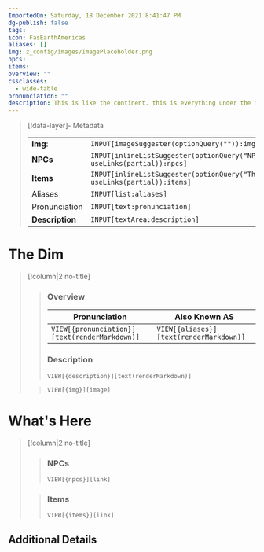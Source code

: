 ```yaml
---
ImportedOn: Saturday, 18 December 2021 8:41:47 PM
dg-publish: false
tags: 
icon: FasEarthAmericas
aliases: []
img: z_config/images/ImagePlaceholder.png
npcs: 
items: 
overview: ""
cssclasses:
  - wide-table
pronunciation: ""
description: This is like the continent. this is everything under the mushroom canopy. named for the dim light that this world in soaked in.
---
```



> [!data-layer]- Metadata
>
> |                                       |                                  |
>| ----- | ----- |
>| **Img**: |`INPUT[imageSuggester(optionQuery("")):img]`|
> |**NPCs** | `INPUT[inlineListSuggester(optionQuery("NPCs"), useLinks(partial)):npcs]`|
> |**Items** | `INPUT[inlineListSuggester(optionQuery("Things"), useLinks(partial)):items]`|
> |Aliases|`INPUT[list:aliases]`|
> |Pronunciation|`INPUT[text:pronunciation]`|
> |**Description** |`INPUT[textArea:description]`|
# The Dim
> [!column|2 no-title]
>>### Overview
>>| Pronunciation | Also Known AS|
>>| ----- | ----- |
>>|`VIEW[{pronunciation}][text(renderMarkdown)]`|`VIEW[{aliases}][text(renderMarkdown)]`|
>>
>> ### Description
>> `VIEW[{description}][text(renderMarkdown)]`
>>  
>
>>`VIEW[{img}][image]`
# What's Here
> [!column|2 no-title]
>
>>
>> ### NPCs
>> `VIEW[{npcs}][link]`
>>  
>
>
>> ### Items
>> `VIEW[{items}][link]`

## Additional Details
